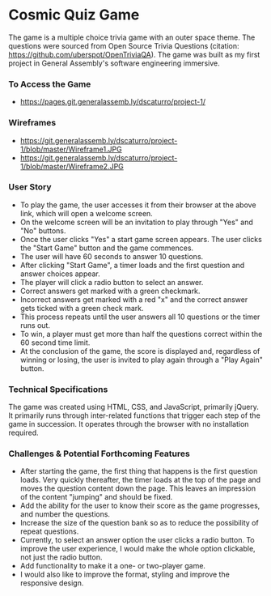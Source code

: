 # Cosmic Quiz Game
The game is a multiple choice trivia game with an outer space theme. The questions were sourced from Open Source Trivia Questions (citation: https://github.com/uberspot/OpenTriviaQA). The game was built as my first project in General Assembly's software engineering immersive. 

### To Access the Game
  * https://pages.git.generalassemb.ly/dscaturro/project-1/
  
### Wireframes
  * https://git.generalassemb.ly/dscaturro/project-1/blob/master/Wireframe1.JPG
  * https://git.generalassemb.ly/dscaturro/project-1/blob/master/Wireframe2.JPG
  
### User Story
 * To play the game, the user accesses it from their browser at the above link, which will open a welcome screen.
 * On the welcome screen will be an invitation to play through "Yes" and "No" buttons.
 * Once the user clicks "Yes" a start game screen appears. The user clicks the "Start Game" button and the game commences.
 * The user will have 60 seconds to answer 10 questions.
 * After clicking "Start Game", a timer loads and the first question and answer choices appear.
 * The player will click a radio button to select an answer.
 * Correct answers get marked with a green checkmark.
 * Incorrect answers get marked with a red "x" and the correct answer gets ticked with a green check mark. 
 * This process repeats until the user answers all 10 questions or the timer runs out.
 * To win, a player must get more than half the questions correct within the 60 second time limit. 
 * At the conclusion of the game, the score is displayed and, regardless of winning or losing, the user is invited to play   again through a "Play Again" button.

### Technical Specifications
The game was created using HTML, CSS, and JavaScript, primarily jQuery. It primarily runs through inter-related functions that trigger each step of the game in succession. It operates through the browser with no installation required.

### Challenges & Potential Forthcoming Features
 * After starting the game, the first thing that happens is the first question loads. Very quickly thereafter, the timer loads at the top of the page and moves the question content down the page. This leaves an impression of the content "jumping" and should be fixed. 
 * Add the ability for the user to know their score as the game progresses, and number the questions. 
 * Increase the size of the question bank so as to reduce the possibility of repeat questions. 
 * Currently, to select an answer option the user clicks a radio button. To improve the user experience, I would make the whole option clickable, not just the radio button. 
 * Add functionality to make it a one- or two-player game. 
 * I would also like to improve the format, styling and improve the responsive design.

